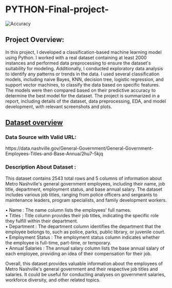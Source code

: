 # PYTHON-Final-project-

![Accuracy](https://github.com/Opee10/Classification-Based-Machine-Learning-Model/assets/106880043/08dd35b1-3026-414b-bd53-5f5a4e44d120)
<h4><h2><b>Project Overview:</b></h2> In this project, I developed a classification-based machine learning model using Python. I worked with a real dataset containing at least 2000 instances and performed data preprocessing to ensure the dataset's suitability for modeling. Additionally, I conducted exploratory data analysis to identify any patterns or trends in the data. I used several classification models, including naive Bayes, KNN, decision tree, logistic regression, and support vector machines, to classify the data based on specific features. The models were then compared based on their predictive accuracy to determine the best model for the dataset. The project is summarized in a report, including details of the dataset, data preprocessing, EDA, and model development, with relevant screenshots and plots.</h4>

<h4><h2><b><u>Dataset overview</u></b></h2>
<h3>Data Source with Valid URL: </h3>
https://data.nashville.gov/General-Government/General-Government-Employees-Titles-and-Base-Annua/2hu7-5kjq<br>
<h3>Description About Dataset :</h3>
This dataset contains 2543 total rows and 5 columns of information about Metro Nashville's general government employees, including their name, job title, department, employment status, and base annual salary. The dataset includes various job titles, ranging from police officers and sergeants to maintenance leaders, program specialists, and family development workers.<br>

•	Name : The name column lists the employees' full names.<br> 
•	Titles : Title column provides their job titles, indicating the specific role they fulfill within their department.<br>
•	Department : The department column identifies the department that the employee belongs to, such as police, parks, public library, or juvenile court.<br>
•	Employment Status : The employment status column indicates whether the employee is full-time, part-time, or temporary.<br>
•	Annual Salaries : The annual salary column lists the base annual salary of each employee, providing an idea of their compensation for their job.<br>

Overall, this dataset provides valuable information about the employees of Metro Nashville's general government and their respective job titles and salaries. It could be useful for conducting analyses on government salaries, workforce diversity, and other related topics.
</h4>
